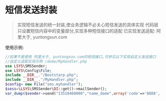 # 短信发送封装
> 实现短信发送的统一封装,使业务逻辑不必关心短信发送的具体实现
> 代码层只设置短信内容中的变量部分,实现多种短信接口的适配
> 已实现发送适配: 阿里大于, yuntongxun.com  

使用示例:
```php
//如果不是使用 阿里大于, yuntongxun.com的短信接口,可参见以下实现自定义发送接口
//自定义适配实现示例 /dome/MyHandler.php
use LSYS\SMSSender;
use LSYS\Config\File;
include __DIR__."/Bootstarp.php";
include __DIR__."/MyHandler.php";
$config= new File("sms.myhandler");
$sess=\LSYS\SMSSender\DI::get()->mailSender();
var_dump($sender->send("13510460000","name_dome",array('code'=>'8888','time'=>'1')));
```